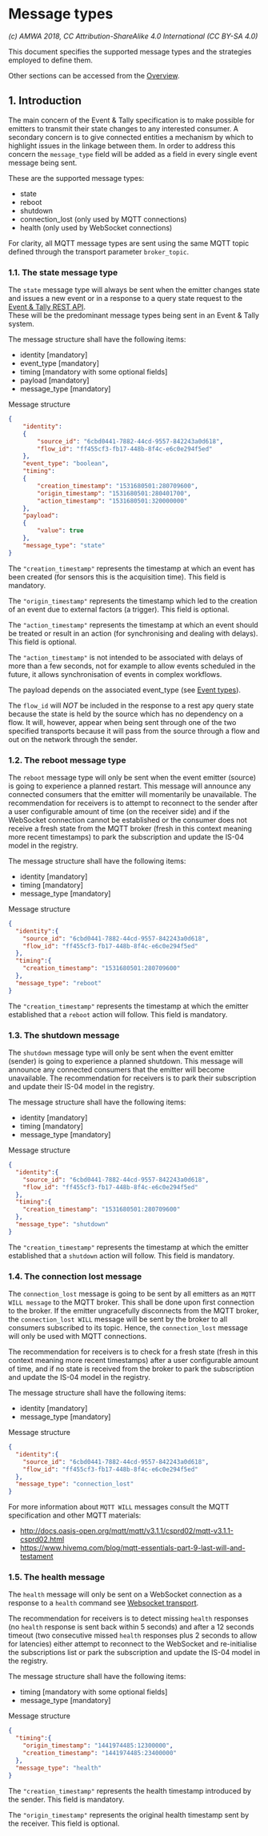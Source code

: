 # Message types

_(c) AMWA 2018, CC Attribution-ShareAlike 4.0 International (CC BY-SA 4.0)_

This document specifies the supported message types and the strategies employed to define them.

Other sections can be accessed from the [Overview](1.0.%20Overview.md).

## 1. Introduction

The main concern of the Event & Tally specification is to make possible for emitters to transmit their state changes to any interested consumer.
A secondary concern is to give connected entities a mechanism by which to highlight issues in the linkage between them. In order to address this concern the `message_type` field will be added as a field in every single event message being sent.

These are the supported message types:

* state
* reboot
* shutdown
* connection_lost (only used by MQTT connections)
* health (only used by WebSocket connections)

For clarity, all MQTT message types are sent using the same MQTT topic defined through the transport parameter `broker_topic`.

### 1.1. The state message type

The `state` message type will always be sent when the emitter changes state and issues a new event or in a response to a query state request to the [Event & Tally REST API](6.0.%20Event%20and%20tally%20rest%20api.md).  
These will be the predominant message types being sent in an Event & Tally system.

The message structure shall have the following items:

* identity [mandatory]
* event_type [mandatory]
* timing [mandatory with some optional fields]
* payload [mandatory]
* message_type [mandatory]

Message structure

```json
{
    "identity":
    {
        "source_id": "6cbd0441-7882-44cd-9557-842243a0d618",
        "flow_id": "ff455cf3-fb17-448b-8f4c-e6c0e294f5ed"
    },
    "event_type": "boolean",
    "timing":
    {
        "creation_timestamp": "1531680501:280709600",
        "origin_timestamp": "1531680501:280401700",
        "action_timestamp": "1531680501:320000000"
    },
    "payload":
    {
        "value": true
    },
    "message_type": "state"
}
```

The `"creation_timestamp"` represents the timestamp at which an event has been created (for sensors this is the acquisition time). This field is mandatory.  

The `"origin_timestamp"` represents the timestamp which led to the creation of an event due to external factors (a trigger). This field is optional.  

The `"action_timestamp"` represents the timestamp at which an event should be treated or result in an action (for synchronising and dealing with delays). This field is optional.

The `"action_timestamp"` is not intended to be associated with delays of more than a few seconds, not for example to allow events scheduled in the future, it allows synchronisation of events in complex workflows.

The payload depends on the associated event_type (see [Event types](3.0.%20Event%20types.md)).

The `flow_id` will _NOT_ be included in the response to a rest apy query state because the state is held by the source which has no dependency on a flow. It will, however, appear when being sent through one of the two specified transports because it will pass from the source through a flow and out on the network through the sender.

### 1.2. The reboot message type

The `reboot` message type will only be sent when the event emitter (source) is going to experience a planned restart. This message will announce any connected consumers that the emitter will momentarily be unavailable. The recommendation for receivers is to attempt to reconnect to the sender after a user configurable amount of time (on the receiver side) and if the WebSocket connection cannot be established or the consumer does not receive a fresh state from the MQTT broker (fresh in this context meaning more recent timestamps) to park the subscription and update the IS-04 model in the registry.

The message structure shall have the following items:

* identity [mandatory]
* timing [mandatory]
* message_type [mandatory]

Message structure

```json
{
  "identity":{
    "source_id": "6cbd0441-7882-44cd-9557-842243a0d618",
    "flow_id": "ff455cf3-fb17-448b-8f4c-e6c0e294f5ed"
  },
  "timing":{
    "creation_timestamp": "1531680501:280709600"
  },
  "message_type": "reboot"
}
```

The `"creation_timestamp"` represents the timestamp at which the emitter established that a `reboot` action will follow. This field is mandatory.

### 1.3. The shutdown message

The `shutdown` message type will only be sent when the event emitter (sender) is going to experience a planned shutdown. This message will announce any connected consumers that the emitter will become unavailable. The recommendation for receivers is to park their subscription and update their IS-04 model in the registry.

The message structure shall have the following items:

* identity [mandatory]
* timing [mandatory]
* message_type [mandatory]

Message structure

```json
{
  "identity":{
    "source_id": "6cbd0441-7882-44cd-9557-842243a0d618",
    "flow_id": "ff455cf3-fb17-448b-8f4c-e6c0e294f5ed"
  },
  "timing":{
    "creation_timestamp": "1531680501:280709600"
  },
  "message_type": "shutdown"
}
```

The `"creation_timestamp"` represents the timestamp at which the emitter established that a `shutdown` action will follow. This field is mandatory.

### 1.4. The connection lost message

The `connection_lost` message is going to be sent by all emitters as an `MQTT WILL message` to the MQTT broker. This shall be done upon first connection to the broker.
If the emitter ungracefully disconnects from the MQTT broker, the `connection_lost WILL` message will be sent by the broker to all consumers subscribed to its topic. Hence, the `connection_lost` message will only be used with MQTT connections.  

The recommendation for receivers is to check for a fresh state (fresh in this context meaning more recent timestamps) after a user configurable amount of time, and if no state is received from the broker to park the subscription and update the IS-04 model in the registry.

The message structure shall have the following items:

* identity [mandatory]
* message_type [mandatory]

Message structure

```json
{
  "identity":{
    "source_id": "6cbd0441-7882-44cd-9557-842243a0d618",
    "flow_id": "ff455cf3-fb17-448b-8f4c-e6c0e294f5ed"
  },
  "message_type": "connection_lost"
}
```

For more information about `MQTT WILL` messages consult the MQTT specification and other MQTT materials:

* http://docs.oasis-open.org/mqtt/mqtt/v3.1.1/csprd02/mqtt-v3.1.1-csprd02.html
* https://www.hivemq.com/blog/mqtt-essentials-part-9-last-will-and-testament

### 1.5. The health message

The `health` message will only be sent on a WebSocket connection as a response to a `health` command see [Websocket transport](5.2.%20Transport%20-%20Websocket.md).

The recommendation for receivers is to detect missing `health` responses (no `health` response is sent back within 5 seconds) and after a 12 seconds timeout (two consecutive missed `health` responses plus 2 seconds to allow for latencies) either attempt to reconnect to the WebSocket and re-initialise the subscriptions list or park the subscription and update the IS-04 model in the registry.

The message structure shall have the following items:

* timing [mandatory with some optional fields]
* message_type [mandatory]

Message structure

```json
{  
  "timing":{
    "origin_timestamp": "1441974485:12300000",
    "creation_timestamp": "1441974485:23400000"
  },
  "message_type": "health"
}
```

The `"creation_timestamp"` represents the health timestamp introduced by the sender. This field is mandatory.  

The `"origin_timestamp"` represents the original health timestamp sent by the receiver. This field is optional.  